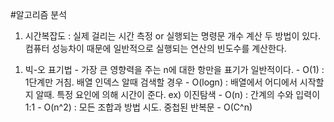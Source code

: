 #알고리즘 분석
 1. 시간복잡도 : 실제 걸리는 시간 측정  or 실행되는 명령문 개수 계산 두 방법이 있다. 
                             컴퓨터 성능차이 때문에 일반적으로 실행되는 연산의 빈도수를 계산한다. 
 
  1) 빅-오 표기법 - 가장 큰 영향력을 주는 n에 대한 항만을 표기가 일반적이다. 
    - O(1) : 1단계만 거침. 배열 인덱스 알때 검색할 경우
    - O(logn) : 배열에서 어디에서 시작할지 알때. 특정 요인에 의해 시간이 준다.  ex) 이진탐색
    - O(n) : 간계의 수와 입력이 1:1
    - O(n^2) : 모든 조합과 방법 시도. 중첩된 반복문
    - O(C^n)